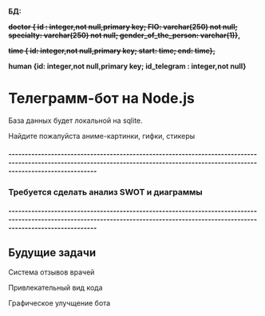 <h4> БД: 
    <p><s>doctor { id : integer,not null,primary key; FIO: varchar(250) not null; specialty: varchar(250) not null; gender_of_the_person: varchar(1)}</s>,</p>
    <p><s>time { id: integer,not null,primary key; start: time; end: time},</s></p>
    <p>human {id:  integer,not null,primary key; id_telegram : integer,not null}</p>
</h4>
<h1>Телеграмм-бот на Node.js</h1>

База данных будет локальной на sqlite.
<p>Найдите пожалуйста аниме-картинки, гифки, стикеры </p>
<h5>-----------------------------------------------------------------------------------------------------------------------------------------------------------------------------------</h5>
<h3> Требуется сделать анализ SWOT и диаграммы </h3>
<h5>-----------------------------------------------------------------------------------------------------------------------------------------------------------------------------------</h5>
<h2>Будущие задачи</h2>
<p>Система отзывов врачей</p>
<p>Привлекательный вид кода</p>
<p>Графическое улучщение бота</p>
